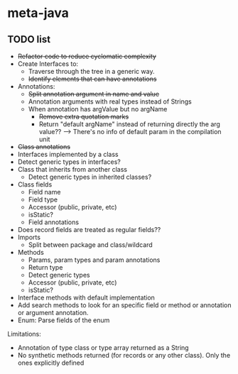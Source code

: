 # meta-java

## TODO list

* ~~Refactor code to reduce cyclomatic complexity~~
* Create Interfaces to:
    * Traverse through the tree in a generic way.
    * ~~Identify elements that can have annotations~~
* Annotations:
    * ~~Split annotation argument in name and value~~
    * Annotation arguments with real types instead of Strings
    * When annotation has argValue but no argName
        * ~~Remove extra quotation marks~~
        * Return "default argName" instead of returning directly the arg value?? --> There's no info of default param in the compilation
          unit
* ~~Class annotations~~
* Interfaces implemented by a class
* Detect generic types in interfaces?
* Class that inherits from another class
    * Detect generic types in inherited classes?
* Class fields
    * Field name
    * Field type
    * Accessor (public, private, etc)
    * isStatic?
    * Field annotations
* Does record fields are treated as regular fields??
* Imports
    * Split between package and class/wildcard
* Methods
    * Params, param types and param annotations
    * Return type
    * Detect generic types
    * Accessor (public, private, etc)
    * isStatic?
* Interface methods with default implementation
* Add search methods to look for an specific field or method or annotation or argument annotation.
* Enum: Parse fields of the enum

Limitations:

* Annotation of type class or type array returned as a String
* No synthetic methods returned (for records or any other class). Only the ones explicitly defined 
